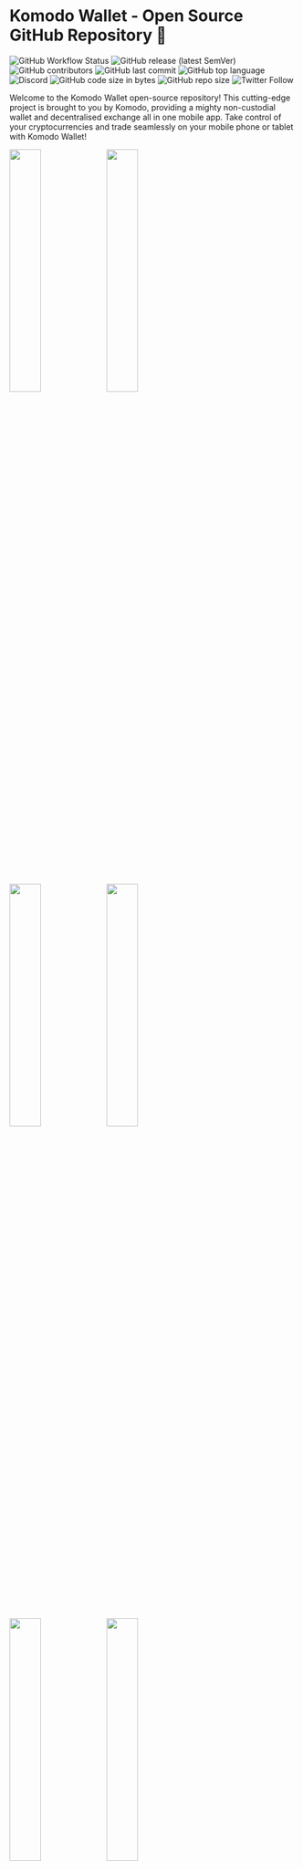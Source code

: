 # Komodo Wallet - Open Source GitHub Repository 🚀

![GitHub Workflow Status](https://img.shields.io/github/actions/workflow/status/komodoplatform/atomicdex-mobile/build.yml)
![GitHub release (latest SemVer)](https://img.shields.io/github/v/release/komodoplatform/atomicdex-mobile)
![GitHub contributors](https://img.shields.io/github/contributors-anon/komodoplatform/atomicdex-mobile)
![GitHub last commit](https://img.shields.io/github/last-commit/komodoplatform/atomicdex-mobile)
![GitHub top language](https://img.shields.io/github/languages/top/komodoplatform/atomicdex-mobile)
![Discord](https://img.shields.io/discord/412898016371015680)
![GitHub code size in bytes](https://img.shields.io/github/languages/code-size/komodoplatform/atomicdex-mobile)
![GitHub repo size](https://img.shields.io/github/repo-size/komodoplatform/atomicdex-mobile)
![Twitter Follow](https://img.shields.io/twitter/follow/komodoplatform?style=social)

Welcome to the Komodo Wallet open-source repository! This cutting-edge project is brought to you by Komodo, providing a mighty non-custodial wallet and decentralised exchange all in one mobile app. Take control of your cryptocurrencies and trade seamlessly on your mobile phone or tablet with Komodo Wallet!

<p float="center">
  <img src="https://user-images.githubusercontent.com/77973576/229565868-b121e9b6-2d2b-4390-a81f-a7878d0bfea8.png" width="33%" />
  <img src="https://user-images.githubusercontent.com/77973576/229565938-81a51d44-5a73-4acd-8885-454e6fa6443d.png" width="33%" />
  <img src="https://user-images.githubusercontent.com/77973576/229565995-252df819-1ea9-4cc8-a9bc-4ab3e1c80caf.png" width="33%" />
  <img src="https://user-images.githubusercontent.com/77973576/229566018-285b6b6d-677e-464e-aafb-e55fecb2df82.png" width="33%" />
  <img src="https://user-images.githubusercontent.com/77973576/229566049-2f25b16b-da76-4295-b4e6-ba567ac582f7.png" width="33%" />
  <img src="https://user-images.githubusercontent.com/77973576/229566075-aa00a5a9-55ae-4acd-ad7b-d67ed3a65db6.png" width="33%" />
</p>

## Unleashing the Power of Komodo DeFi Framework 💡

We've made this repository public to showcase the incredible potential of the Komodo DeFi Framework and to spark interest among companies looking to integrate this game-changing technology into their own applications. Our goal is to drive innovation and expand the reach of decentralised exchange technology worldwide.

## Exciting Features 🌟

- **Non-custodial wallet:** You're in control - only you can access your private keys.
- **Decentralized exchange:** Trade cryptocurrencies effortlessly across blockchain networks with atomic swap technology, bypassing the need for a middleman.
- **500+ Listed Cryptocurrencies:** A vast and ever-growing list of supported cryptocurrencies.
- **Unlimited markets:** Over 300,000 completed atomic swaps and a staggering 10,000+ trading pairs.
- **User support:** Engage with our active Discord support channel, where official team members are ready to help. We'd also love to hear your feedback.
- **Most supported protocols:** Komodo Wallet outshines the competition by supporting the most blockchain protocols of any decentralized exchange on the market.
- **Established team:** Our pioneering Komodo developers have been at the forefront of DEX technology since 2014.
- **Frequent updates:** Our dedicated developers are constantly working to enhance the app's user experience, security, and feature set.

## Download Komodo Wallet 📲

Embrace financial freedom at your fingertips by downloading the Komodo Wallet:

- [iOS](https://testflight.apple.com/join/c2mOLEoC)
- [Android](https://play.google.com/store/apps/details?id=com.komodoplatform.atomicdex)

## Get Involved 🤝

We welcome developers, designers, and testers' contributions to our open-source project. If you'd like to contribute, please review the [contribution guidelines](CONTRIBUTING.md) and [code of conduct](CODE_OF_CONDUCT.md).

For any questions about the Komodo Wallet or the exchange, join our lively [Discord Support channel](https://komodoplatform.com/discord). Official team members are identifiable by the "Komodo Team" role.

# NB (Forkers/contributors)

This repository is currently in the process of undergoing safety and Flutter version upgrades. Expect major merge conflicts in the near future for any files updated from this repository. Please note that this software is under active development and provided "as is" without warranties or guarantees. Use at your own risk, as the authors and maintainers shall not be held liable for any issues, damages, or losses resulting from its use.

## Getting Started

Build requires up-to-date version of coins file from <https://github.com/KomodoPlatform/coins>

Commit hash and sha256sum of coins file is specified in `coins_ci.json`.
You may download one manually, use the `fetch_coin_assets.py` python script.

The `fetch_coin_assets.py` script requires python 3.8 or later. MacOS users might need to run the [following post-install commands](https://stackoverflow.com/a/42334357/5019115) for SSL certificate verification to work with their version of python:

```bash
pip install certifi
/Applications/Python\ 3.12/Install\ Certificates.command
```

## Build and run

<https://github.com/KomodoPlatform/AtomicDEX-mobile/wiki/Project-Setup#build-and-run>

## Run/Build with screenshot and video recording ON

```
flutter run --dart-define=screenshot=true
```

## Komodo DeFi Framework Library Setup

Komodo Wallet runs the Komodo DeFi Framework locally on the user's device. The API binary is platform-specific and must be manually set up by the developer instead of a typical Flutter dependency.

Ensure you run the most recent Komodo DeFi Framework [stable release](https://github.com/KomodoPlatform/atomicDEX-API/releases). Download the API binary for each platform and extract its `libmm2.a` file into the applicable platform's API folder.

### [Stable API releases](https://github.com/KomodoPlatform/atomicDEX-API/releases)

| API Build | API Path* |
|--|--|
| android-aarch64 | `android/app/src/main/cpp/libs/arm64-v8a/libmm2.a` |
| android-armv7 | `android/app/src/main/cpp/libs/armeabi-v7a/libmm2.a` |
| iOS | `ios/libmm2.a` |

**Relative to the Flutter project's root folder. E.g. if your name was Bob and you cloned the flutter project into your macOS home directory, the full path for the iOS API would be `/Users/Bob/atomicdex_mobile/ios/libmm2.a`*

See [our wiki](https://github.com/KomodoPlatform/atomicdex-mobile/wiki/Project-Setup#android-builds-from-scratch) here for more thorough project setup steps. Besides installing the API binary, Komodo Wallet is set up similarly to any other cloned Flutter project.

## Accessing the database

    adb exec-out run-as com.komodoplatform.atomicdex cat /data/data/com.komodoplatform.atomicdex/app_flutter/AtomicDEX.db > AtomicDEX.db
    sqlite3 AtomicDEX.db

## Localization

1. Extract messages to the .arb file:

```bash
flutter pub run intl_generator:extract_to_arb --output-dir=lib/l10n lib/localizations.dart
```

2. Sync generated `intl_messages.arb` with existing locale `intl_*.arb` files:

```bash
dart run sync_arb_files.dart
```

3. ARB files can be used for input to translation tools like [Arbify](https://github.com/Arbify/Arbify), [Localizely](https://localizely.com/) etc.
4. The resulting translations can be used to generate a set of libraries:

```bash
flutter pub run intl_generator:generate_from_arb --output-dir=lib/l10n  lib/localizations.dart lib/l10n/intl_*.arb
```

5. Manual editing of generated `messages_*.dart` files might be needed to delete nullable syntax (`?` symbol), since the app doesn't support it yet.

## Generate latest coin config

Clone the latest version of [coins](https://github.com/KomodoPlatform/coins)

Download and install the latest version of [python3](https://www.python.org/downloads/)

Open the cloned repository and run the script below in the terminal in the repo folder.

```bash
python3 utils/generate_app_configs.py
```

Copy the generated `coins_config.json` file from the Utils folder and paste it inside the `assets/` folder in the Komodo Wallet project.

## Audio samples sources

- [ticking sound](https://freesound.org/people/FoolBoyMedia/sounds/264498/)
- [silence](https://freesound.org/people/Mullabfuhr/sounds/540483/)
- [start (iOS)](https://freesound.org/people/pizzaiolo/sounds/320664/)

## Testing

### 1. Manual testing

 Manual testing plan:
[https://docs.google.com/spreadsheets/d/1jeIkGe2CmJ7YmuoVi6Rlc9KRr3wiBPf44Qy0Nd8qtOY/edit?usp=sharing](https://docs.google.com/spreadsheets/d/1jeIkGe2CmJ7YmuoVi6Rlc9KRr3wiBPf44Qy0Nd8qtOY/edit?usp=sharing)

### 2. Integration testing

 [Guide and coverage](integration_test/README.md)

### 3. Unit/Widget testing

 Not supported

## License 📄

This project is released under the [MIT License](COPYING).
